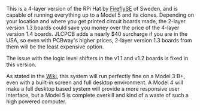 This is a 4-layer version of the RPi Hat by [FireflySE](https://github.com/FireflySE) of Sweden, and is capable of running everything up to a Model 5 and its clones. Depending on your location and where you get printed circuit boards made, the 2-layer version 1.3 boards could save you money over the price of the 4-layer version 1.4 boards. JLCPCB adds a nearly $40 surcharge if you are in the USA, so even with PCBway's higher prices, 2-layer version 1.3 boards from them will be the least expensive option.

The issue with the logic level shifters in the v1.1 and v1.2 boards is fixed in this version.

As stated in the [Wiki](https://github.com/larry-athey/rpi-smart-still/wiki), this system will run perfectly fine on a Model 3 B+, even with a built-in screen and full desktop environment. A Model 4 will make a full desktop based system will provide a more responsive user interface, but a Model 5 is complete overkill and kind of a waste of such a high powered computer.
